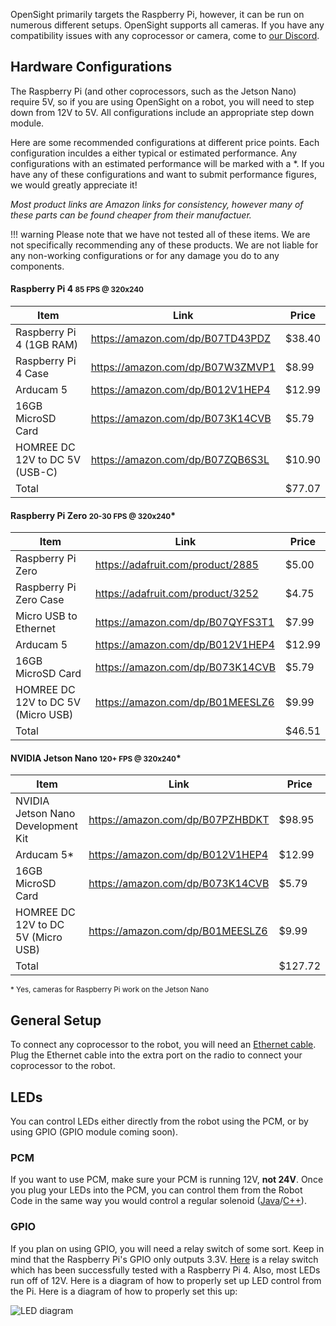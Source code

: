 OpenSight primarily targets the Raspberry Pi, however, it can be run on numerous different setups. OpenSight supports all cameras. If you have any compatibility issues with any coprocessor or camera, come to [our Discord](https://discord.gg/hPqpdsK).

## Hardware Configurations


The Raspberry Pi (and other coprocessors, such as the Jetson Nano) require 5V, so if you are using OpenSight on a robot, you will need to step down from 12V to 5V. All configurations include an appropriate step down module.

Here are some recommended configurations at different price points. Each configuration inculdes a either typical or estimated performance. Any configurations with an estimated performance will be marked with a \*. If you have any of these configurations and want to submit performance figures, we would greatly appreciate it!

*Most product links are Amazon links for consistency, however many of these parts can be found cheaper from their manufactuer.*

!!! warning
    Please note that we have not tested all of these items. We are not specifically recommending any of these products. We are not liable for any non-working configurations or for any damage you do to any components.

#### Raspberry Pi 4 <small>85 FPS @ 320x240</small>

| Item                             | Link                             | Price  |
|----------------------------------|----------------------------------|--------|
| Raspberry Pi 4 (1GB RAM)         | https://amazon.com/dp/B07TD43PDZ | $38.40 |
| Raspberry Pi 4 Case              | https://amazon.com/dp/B07W3ZMVP1 | $8.99  |
| Arducam 5                        | https://amazon.com/dp/B012V1HEP4 | $12.99 |
| 16GB MicroSD Card                | https://amazon.com/dp/B073K14CVB | $5.79  |
| HOMREE DC 12V to DC 5V (USB-C)   | https://amazon.com/dp/B07ZQB6S3L | $10.90 |
| Total                            |                                  | $77.07 |

#### Raspberry Pi Zero <small>20-30 FPS @ 320x240</small>*

| Item                               | Link                              | Price  |
|------------------------------------|-----------------------------------|--------|
| Raspberry Pi Zero                  | https://adafruit.com/product/2885 | $5.00  |
| Raspberry Pi Zero Case             | https://adafruit.com/product/3252 | $4.75  |
| Micro USB to Ethernet              | https://amazon.com/dp/B07QYFS3T1  | $7.99
| Arducam 5                          | https://amazon.com/dp/B012V1HEP4  | $12.99 |
| 16GB MicroSD Card                  | https://amazon.com/dp/B073K14CVB  | $5.79  |
| HOMREE DC 12V to DC 5V (Micro USB) | https://amazon.com/dp/B01MEESLZ6  | $9.99  |
| Total                              |                                   | $46.51 |

#### NVIDIA Jetson Nano <small>120+ FPS @ 320x240</small>*

| Item                               | Link                              | Price   |
|------------------------------------|-----------------------------------|---------|
| NVIDIA Jetson Nano Development Kit | https://amazon.com/dp/B07PZHBDKT  | $98.95  |
| Arducam 5*                         | https://amazon.com/dp/B012V1HEP4  | $12.99  |
| 16GB MicroSD Card                  | https://amazon.com/dp/B073K14CVB  | $5.79   |
| HOMREE DC 12V to DC 5V (Micro USB) | https://amazon.com/dp/B01MEESLZ6  | $9.99   |
| Total                              |                                   | $127.72 |
<small> \* Yes, cameras for Raspberry Pi work on the Jetson Nano</small>

## General Setup

To connect any coprocessor to the robot, you will need an [Ethernet cable](https://amazon.com/dp/B00EUHRLF6). Plug the Ethernet cable into the extra port on the radio to connect your coprocessor to the robot.

## LEDs

You can control LEDs either directly from the robot using the PCM, or by using GPIO (GPIO module coming soon). 

### PCM
If you want to use PCM, make sure your PCM is running 12V, **not 24V**. Once you plug your LEDs into the PCM, you can control them from the Robot Code in the same way you would control a regular solenoid ([Java](https://first.wpi.edu/FRC/roborio/release/docs/java/edu/wpi/first/wpilibj/Solenoid.html)/[C++](https://first.wpi.edu/FRC/roborio/release/docs/cpp/classfrc_1_1Solenoid.html)).

### GPIO

If you plan on using GPIO, you will need a relay switch of some sort. Keep in mind that the Raspberry Pi's GPIO only outputs 3.3V. [Here](https://amazon.com/dp/B01M0E6SQM/) is a relay switch which has been successfully tested with a Raspberry Pi 4. Also, most LEDs run off of 12V. Here is a diagram of how to properly set up LED control from the Pi. Here is a diagram of how to properly set this up:

![LED diagram](/assets/images/led.png)

